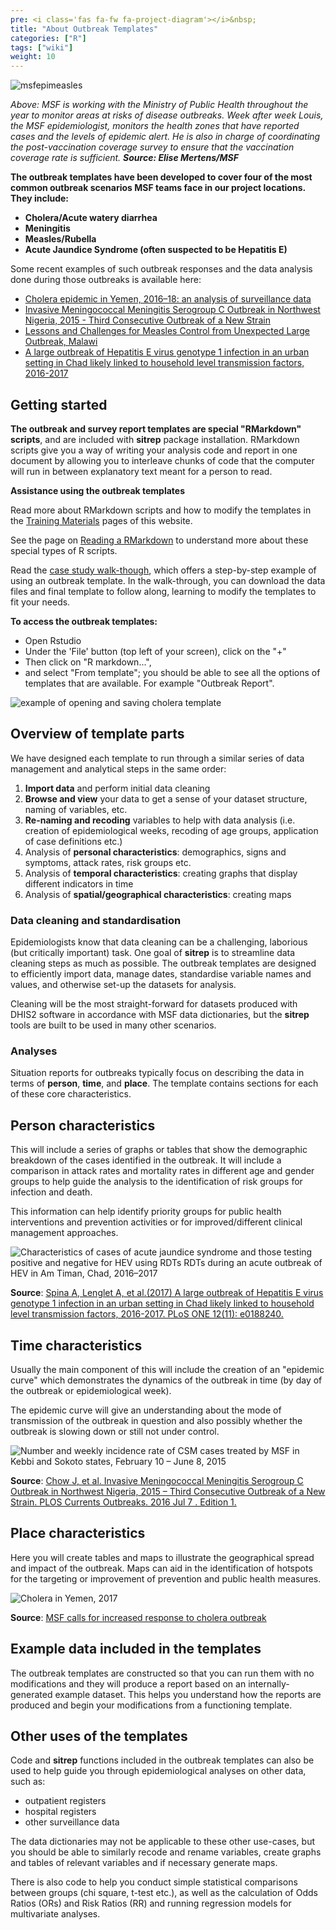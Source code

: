 ```yaml
---
pre: <i class='fas fa-fw fa-project-diagram'></i>&nbsp;
title: "About Outbreak Templates"
categories: ["R"]
tags: ["wiki"]
weight: 10
---
```

![msfepimeasles](images/msfepimeasles.jpg?width=30pc)

*Above: MSF is working with the Ministry of Public Health throughout the year to monitor areas at risks of disease outbreaks. 
Week after week Louis, the MSF epidemiologist, monitors the health zones that have reported cases and the levels of epidemic alert. 
He is also in charge of coordinating the post-vaccination coverage survey to ensure that the vaccination coverage rate is sufficient.* 
***Source: Elise Mertens/MSF***

**The outbreak templates have been developed to cover four of the most common outbreak scenarios MSF teams face in our project locations. 
They include:**

* **Cholera/Acute watery diarrhea**
* **Meningitis**
* **Measles/Rubella**
* **Acute Jaundice Syndrome (often suspected to be Hepatitis E)**

Some recent examples of such outbreak responses and the data analysis done during those outbreaks is available here:

* [Cholera epidemic in Yemen, 2016–18: an analysis of surveillance data](https://www.thelancet.com/journals/langlo/article/PIIS2214-109X(18)30230-4/fulltext)
* [Invasive Meningococcal Meningitis Serogroup C Outbreak in Northwest Nigeria, 2015 - Third Consecutive Outbreak of a New Strain](https://www.ncbi.nlm.nih.gov/pmc/articles/PMC4958021/?report=reader)
* [Lessons and Challenges for Measles Control from Unexpected Large Outbreak, Malawi](https://wwwnc.cdc.gov/eid/article/19/2/12-0301_article)
* [A large outbreak of Hepatitis E virus genotype 1 infection in an urban setting in Chad likely linked to household level transmission factors, 2016-2017](https://journals.plos.org/plosone/article?id=10.1371/journal.pone.0188240)


## Getting started

**The outbreak and survey report templates are special "RMarkdown" scripts**, and are included with **sitrep** package installation. 
RMarkdown scripts give you a way of writing your analysis code and report in one document by allowing you to interleave chunks of code that the computer will run in between explanatory text meant for a person to read.

**Assistance using the outbreak templates** 

Read more about RMarkdown scripts and how to modify the templates in the [Training Materials](https://r4epis.netlify.com/training/) pages of this website. 

See the page on [Reading a RMarkdown](https://r4epis.netlify.com/training/r_basics/rmarkdown_orientation/) to understand more about these special types of R scripts.  

Read the [case study walk-though](https://r4epis.netlify.com/training/walk-through/), which offers a step-by-step example of using an outbreak template.
In the walk-through, you can download the data files and final template to follow along, learning to modify the templates to fit your needs. 


**To access the outbreak templates:**

* Open Rstudio
* Under the 'File' button (top left of your screen), click on the "+" 
* Then click on "R markdown...", 
* and select "From template"; 
you should be able to see all the options of templates that are available. For example "Outbreak Report". 

![example of opening and saving cholera template](images/opening_template.gif)

## Overview of template parts

We have designed each template to run through a similar series of data management and analytical steps in the same order:

1. **Import data** and perform initial data cleaning
2. **Browse and view** your data to get a sense of your dataset structure, naming of variables, etc.
3. **Re-naming and recoding** variables to help with data analysis (i.e. creation of epidemiological weeks, recoding of age groups, application of case definitions etc.)
4. Analysis of **personal characteristics**: demographics, signs and symptoms, attack rates, risk groups etc.
5. Analysis of **temporal characteristics**: creating graphs that display different indicators in time
6. Analysis of **spatial/geographical characteristics**: creating maps


### Data cleaning and standardisation 

Epidemiologists know that data cleaning can be a challenging, laborious (but critically important) task. One goal of **sitrep** is to 
streamline data cleaning steps as much as possible. The outbreak templates are designed to efficiently import data, manage dates, 
standardise variable names and values, and otherwise set-up the datasets for analysis.

Cleaning will be the most straight-forward for datasets produced with DHIS2 software in accordance with MSF data dictionaries, but the 
**sitrep** tools are built to be used in many other scenarios. 

### Analyses 

Situation reports for outbreaks typically focus on describing the data in terms of **person**, **time**, and **place**.
The template contains sections for each of these core characteristics.

## Person characteristics

This will include a series of graphs or tables that show the demographic breakdown of the cases identified in the outbreak.  It will include a comparison in attack rates and mortality rates in different age and gender groups to help guide the analysis to the identification of risk groups for infection and death. 

This information can help identify priority groups for public health interventions and prevention activities or for improved/different clinical management approaches.

![Characteristics of cases of acute jaundice syndrome and those testing positive and negative for HEV using RDTs RDTs during an acute outbreak of HEV in Am Timan, Chad, 2016–2017](images/hevperson.png?width=40pc)

**Source**: [Spina A, Lenglet A, et al.(2017) A large outbreak of Hepatitis E virus genotype 1 infection in an urban setting in Chad likely linked to household level transmission factors, 2016-2017. PLoS ONE 12(11): e0188240.](https://doi.org/10.1371/journal.pone.0188240)


## Time characteristics

Usually the main component of this will include the creation of an "epidemic curve" which demonstrates the dynamics of the outbreak in time (by day of the outbreak or epidemiological week).

The epidemic curve will give an understanding about the mode of transmission of the outbreak in question and also possibly whether the outbreak is slowing down or still not under control.

![Number and weekly incidence rate of CSM cases treated by MSF in Kebbi and Sokoto states, February 10 – June 8, 2015](images/epicurvemeningitis.jpg?width=40pc)

**Source**: [Chow J, et al. Invasive Meningococcal Meningitis Serogroup C Outbreak in Northwest Nigeria, 2015 – Third Consecutive Outbreak of a New Strain. PLOS Currents Outbreaks. 2016 Jul 7 . Edition 1.](http://currents.plos.org/outbreaks/index.html%3Fp=66532.html)


## Place characteristics

Here you will create tables and maps to illustrate the geographical spread and impact of the outbreak. Maps can aid in the identification of hotspots for the targeting or improvement of prevention and public health measures.

![Cholera in Yemen, 2017](images/cholerayemen.png?width=40pc)

**Source**: [MSF calls for increased response to cholera outbreak](https://www.msf.ie/article/yemen-msf-calls-increased-response-cholera-outbreak)


## Example data included in the templates

The outbreak templates are constructed so that you can run them with no modifications 
and they will produce a report based on an internally-generated example dataset. This helps you understand how the reports are produced 
and begin your modifications from a functioning template.


## Other uses of the templates

Code and **sitrep** functions included in the outbreak templates can also be used to help guide you through epidemiological analyses on other data, such as:

* outpatient registers
* hospital registers
* other surveillance data

The data dictionaries may not be applicable to these other use-cases, but you should be able to similarly recode and rename variables, create graphs and tables of relevant variables and if necessary generate maps.

There is also code to help you conduct simple statistical comparisons between groups (chi square, t-test etc.), as well as the calculation of Odds Ratios (ORs) and Risk Ratios (RR) and running regression models for multivariate analyses.

